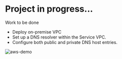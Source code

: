 # Project in progress...

Work to be done
- Deploy on-premise VPC
- Set up a DNS resolver within the Service VPC.
- Configure both public and private DNS host entries.

![aws-demo](https://github.com/user-attachments/assets/af4bea45-ac0f-42c1-9265-d4beed67880d)
